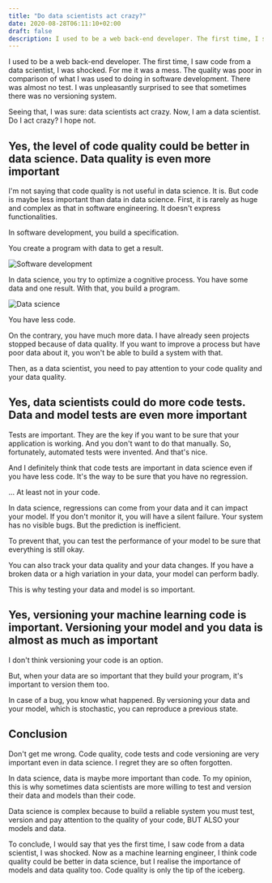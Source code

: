 ```yaml
---
title: "Do data scientists act crazy?"
date: 2020-08-28T06:11:10+02:00
draft: false
description: I used to be a web back-end developer. The first time, I saw code from a data scientist, I was shocked. For me it was a mess. The quality was poor in comparison of what I was used to doing in software development. There was almost no test. I was unpleasantly surprised to see that sometimes there was no versioning system.
---
```


I used to be a web back-end developer. The first time, I saw code from a data scientist, I was shocked. For me it was a mess. The quality was poor in comparison of what I was used to doing in software development. There was almost no test. I was unpleasantly surprised to see that sometimes there was no versioning system.

Seeing that, I was sure: data scientists act crazy. Now, I am a data scientist. Do I act crazy? I hope not.

## Yes, the level of code quality could be better in data science. Data quality is even more important

I'm not saying that code quality is not useful in data science. It is. But code is maybe less important than data in data science. First, it is rarely as huge and complex as that in software engineering. It doesn't express functionalities. 

In software development, you build a specification.

You create a program with data to get a result.

![Software development](/common.png) 

In data science, you try to optimize a cognitive process. You have some data and one result. With that, you build a program.

![Data science](/ds.png)

You have less code.

On the contrary, you have much more data. I have already seen projects stopped because of data quality. If you want to improve a process but have poor data about it, you won't be able to build a system with that.

Then, as a data scientist, you need to pay attention to your code quality and your data quality.

## Yes, data scientists could do more code tests. Data and model tests are even more important

Tests are important. They are the key if you want to be sure that your application is working. And you don't want to do that manually. So, fortunately, automated tests were invented. And that's nice.

And I definitely think that code tests are important in data science even if you have less code. It's the way to be sure that you have no regression.

... At least not in your code. 

In data science, regressions can come from your data and it can impact your model. If you don't monitor it, you will have a silent failure. Your system has no visible bugs. But the prediction is inefficient.

To prevent that, you can test the performance of your model to be sure that everything is still okay.

You can also track your data quality and your data changes. If you have a broken data or a high variation in your data, your model can perform badly.

This is why testing your data and model is so important.

## Yes, versioning your machine learning code is important. Versioning your model and you data is almost as much as important

I don't think versioning your code is an option.

But, when your data are so important that they build your program, it's important to version them too.

In case of a bug, you know what happened. By versioning your data and your model, which is stochastic, you can reproduce a previous state. 


## Conclusion

Don't get me wrong. Code quality, code tests and code versioning are very important even in data science. I regret they are so often forgotten.

In data science, data is maybe more important than code. To my opinion, this is why sometimes data scientists are more willing to test and version their data and models than their code. 

Data science is complex because to build a reliable system you must test, version and pay attention to the quality of your code, BUT ALSO your models and data.

To conclude, I would say that yes the first time, I saw code from a data scientist, I was shocked. Now as a machine learning engineer, I think code quality could be better in data science, but I realise the importance of models and data quality too. Code quality is only the tip of the iceberg.
